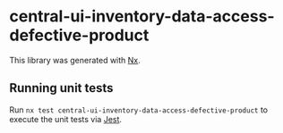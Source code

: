 # central-ui-inventory-data-access-defective-product

This library was generated with [Nx](https://nx.dev).

## Running unit tests

Run `nx test central-ui-inventory-data-access-defective-product` to execute the unit tests via [Jest](https://jestjs.io).
